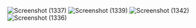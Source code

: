 
![Screenshot (1337)](https://github.com/AstghikTonoyan/Food-Supplier-Dashboard/assets/107555002/366a4dcf-c2dc-492c-8e85-0ddca20ba410)
![Screenshot (1339)](https://github.com/AstghikTonoyan/Food-Supplier-Dashboard/assets/107555002/d747c70f-9373-4e56-9ae0-a23021d45bca)
![Screenshot (1342)](https://github.com/AstghikTonoyan/Food-Supplier-Dashboard/assets/107555002/2dbad204-6669-4c26-9ca6-6bce8f8c0c4c)
![Screenshot (1336)](https://github.com/AstghikTonoyan/Food-Supplier-Dashboard/assets/107555002/8566ee34-2901-4c88-880d-00b156a9c72e)
